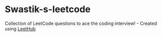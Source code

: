 # Swastik-s-leetcode
Collection of LeetCode questions to ace the coding interview! - Created using [LeetHub](https://github.com/QasimWani/LeetHub)
